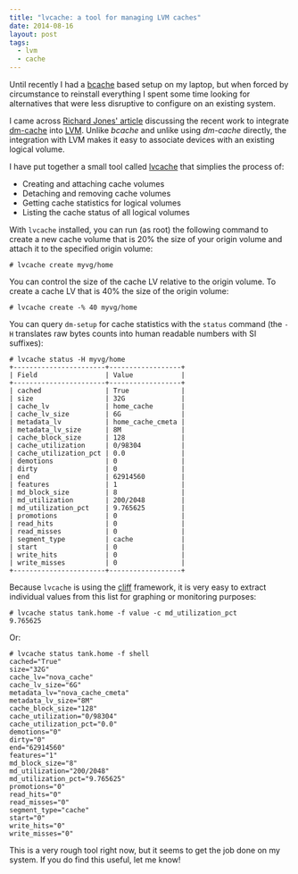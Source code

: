 ```yaml
---
title: "lvcache: a tool for managing LVM caches"
date: 2014-08-16
layout: post
tags:
  - lvm
  - cache
---
```


Until recently I had a [bcache][] based setup on my laptop, but when
forced by circumstance to reinstall everything I spent some time
looking for alternatives that were less disruptive to configure on an
existing system.

[bcache]: http://bcache.evilpiepirate.org/

I came across [Richard Jones' article][rjones] discussing the recent work to
integrate [dm-cache][] into [LVM][].  Unlike *bcache* and unlike using
*dm-cache* directly, the integration with LVM makes it easy to
associate devices with an existing logical volume.

[rjones]: http://rwmj.wordpress.com/2014/05/22/using-lvms-new-cache-feature/
[dm-cache]: https://en.wikipedia.org/wiki/Dm-cache
[lvm]: http://en.wikipedia.org/wiki/Logical_Volume_Manager_(Linux)

I have put together a small tool called [lvcache][] that simplies the
process of:

- Creating and attaching cache volumes
- Detaching and removing cache volumes
- Getting cache statistics for logical volumes
- Listing the cache status of all logical volumes

With `lvcache` installed, you can run (as root) the following command
to create a new cache volume that is 20% the size of your origin
volume and attach it to the specified origin volume:

    # lvcache create myvg/home

You can control the size of the cache LV relative to the origin
volume.  To create a cache LV that is 40% the size of the origin
volume:

    # lvcache create -% 40 myvg/home

You can query `dm-setup` for cache statistics with the `status`
command (the `-H` translates raw bytes counts into human readable
numbers with SI suffixes):

    # lvcache status -H myvg/home
    +-----------------------+------------------+
    | Field                 | Value            |
    +-----------------------+------------------+
    | cached                | True             |
    | size                  | 32G              |
    | cache_lv              | home_cache       |
    | cache_lv_size         | 6G               |
    | metadata_lv           | home_cache_cmeta |
    | metadata_lv_size      | 8M               |
    | cache_block_size      | 128              |
    | cache_utilization     | 0/98304          |
    | cache_utilization_pct | 0.0              |
    | demotions             | 0                |
    | dirty                 | 0                |
    | end                   | 62914560         |
    | features              | 1                |
    | md_block_size         | 8                |
    | md_utilization        | 200/2048         |
    | md_utilization_pct    | 9.765625         |
    | promotions            | 0                |
    | read_hits             | 0                |
    | read_misses           | 0                |
    | segment_type          | cache            |
    | start                 | 0                |
    | write_hits            | 0                |
    | write_misses          | 0                |
    +-----------------------+------------------+

Because `lvcache` is using the [cliff][] framework, it is very easy to
extract individual values from this list for graphing or monitoring
purposes:

[cliff]: http://cliff.readthedocs.org/en/latest/

    # lvcache status tank.home -f value -c md_utilization_pct
    9.765625

Or:

    # lvcache status tank.home -f shell
    cached="True"
    size="32G"
    cache_lv="nova_cache"
    cache_lv_size="6G"
    metadata_lv="nova_cache_cmeta"
    metadata_lv_size="8M"
    cache_block_size="128"
    cache_utilization="0/98304"
    cache_utilization_pct="0.0"
    demotions="0"
    dirty="0"
    end="62914560"
    features="1"
    md_block_size="8"
    md_utilization="200/2048"
    md_utilization_pct="9.765625"
    promotions="0"
    read_hits="0"
    read_misses="0"
    segment_type="cache"
    start="0"
    write_hits="0"
    write_misses="0"

This is a very rough tool right now, but it seems to get the job done
on my system.  If you do find this useful, let me know!


[lvcache]: https://github.com/larsks/lvcache

